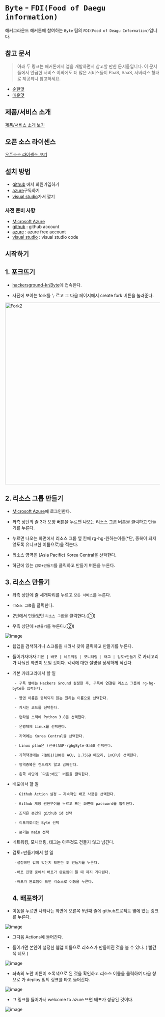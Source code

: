 # `Byte` - `FDI(Food of Daegu information)`

해커그라운드 해커톤에 참여하는 `Byte` 팀의 `FDI(Food of Deagu Information)`입니다.

## 참고 문서

> 아래 두 링크는 해커톤에서 앱을 개발하면서 참고할 만한 문서들입니다. 이 문서들에서 언급한 서비스 이외에도 더 많은 서비스들이 PaaS, SaaS, 서버리스 형태로 제공되니 참고하세요.

- [순한맛](./REFERENCES_BASIC.md)
- [매운맛](./REFERENCES_ADVANCED.md)

## 제품/서비스 소개

<!-- 아래 링크는 지우지 마세요 -->
[제품/서비스 소개 보기](TOPIC.md)
<!-- 위 링크는 지우지 마세요 -->

## 오픈 소스 라이센스

<!-- 아래 링크는 지우지 마세요 -->
[오픈소스 라이센스 보기](./LICENSE)
<!-- 위 링크는 지우지 마세요 -->

## 설치 방법
- [github](https://github.com) 에서 회원가입하기
- [azure](azure.microsoft.com)구독하기
- [visual studio](http://visualstudio.microsoft.com)가서 깔기


### 사전 준비 사항

- [Microsoft Azure](https://portal.azure.com)
- [github](https://github.com) : github account
- [azure](azure.microsoft.com) : azure free account
- [visual studio](http://visualstudio.microsoft.com) : visual studio code

## 시작하기
## 1. 포크뜨기

- [hackersground-kr/Byte](https://github.com/hackersground-kr/Byte)에 접속한다.

- 사진에 보이는 fork를 누르고 그 다음 페이지에서 create fork 버튼을 눌러준다.

<img width="592" alt="Fork2" src="https://github.com/hackersground-kr/Byte/assets/106953846/f36247b6-1678-4e90-9c8f-01b2b596f1ff">


## 2. 리소스 그룹 만들기

- [Microsoft Azure](https://portal.azure.com)에 로그인한다.

- 좌측 상단의 줄 3개 모양 버튼을 누르면 나오는 리소스 그룹 버튼을 클릭하고 만들기를 누른다.

- 누르면 나오는 화면에서 리소스 그룹 옆 칸에 rg-hg-원하는이름(*단, 중복이 되지 않도록 유니크한 이름으로)을 적는다.

- 리소스 영역은 (Asia Pacific) Korea Central을 선택한다.

- 하단에 있는 `검토+만들기`를 클릭하고 만들기 버튼을 누른다.


## 3. 리소스 만들기

- 좌측 상단에 줄 세개짜리를 누르고 `모든 서비스`를 누른다.

- `리소스 그룹`을 클릭한다.

- 2번에서 만들었던 `리소스 그룹`을 클릭한다.(①)

- 우측 상단에 `+만들기`를 누른다.(②)
  
![image](https://github.com/hackersground-kr/Byte/assets/106953846/cf4b9786-92f7-4a6f-ba39-925a4d5b5694)

- 웹앱을 검색하거나 스크롤을 내려서 찾아 클릭하고 만들기를 누른다.

- 들어가자마자 ` 기본 | 배포 | 네트워킹 | 모니터링 | 태그 | 검토+만들기 ` 로 카테고리가 나눠진 화면이 보일 것이다. 각각에 대한 설명을 상세하게 적겠다.

- 기본 카테고리에서 할 일

       - 구독 옆에는 Hackers Ground 설정한 후, 구독에 연결된 리소스 그룹에 rg-hg-byte를 입력한다.
  
       - 웹앱 이름은 중복되지 않는 원하는 이름으로 선택한다.
  
       - 게시는 코드를 선택한다.
  
       - 런타임 스택에 Python 3.8을 선택한다.
  
       - 운영체제 Linux를 선택한다.
  
       - 지역에는 Korea Central을 선택한다.
  
       - Linux plan은 (신규)ASP-rghgByte-8a60 선택한다.
  
       - 가격책정에는 기본B1(100총 ACU, 1.75GB 메모리, 1vCPU) 선택한다.
  
       - 영역중복은 건드리지 않고 넘어간다.

       - 왼쪽 하단에 `다음:배포` 버튼을 클릭한다.
  
- 배포에서 할 일

       - Github Action 설정 – 지속적인 배포 사용을 선택한다.

       - Github 계정 권한부여를 누르고 뜨는 화면에 password를 입력한다.

       - 조직은 본인의 github id 선택

       - 리포지토리는 Byte 선택
  
       - 분기는 main 선택

- 네트워킹, 모니터링, 태그는 아무것도 건들지 않고 넘긴다.


- 검토+만들기에서 할 일

       -설정했던 값이 맞는지 확인한 후 만들기를 누른다. 

       -배포 진행 중에서 배포가 완료됨이 뜰 때 까지 기다린다.

       -배포가 완료됨이 뜨면 리소스로 이동을 누른다.

  ## 4. 배포하기

- 이동을 누르면 나타나는 화면에 오른쪽 5번째 줄에 github프로젝트 옆에 있는 링크를 누른다.

 ![image](https://github.com/hackersground-kr/Byte/assets/106953846/d3ada655-be08-48c6-825c-162fd179712b)



- 그다음 Actions에 들어간다.

- 들어가면 본인이 설정한 웹앱 이름으로 리소스가 만들어진 것을 볼 수 있다. ( 빨간색 네모 )

![image](https://github.com/hackersground-kr/Byte/assets/106953846/8011589f-97ca-45b2-9e22-dd321931db1c)

- 좌측의 노란 버튼이 초록색으로 된 것을 확인하고 리소스 이름을 클릭하여 다음 창으로 가 deploy 밑의 링크를 타고 들어간다.

![image](https://github.com/hackersground-kr/Byte/assets/106953846/066a5db8-5813-42e2-8220-d9dbab169131)

- 그 링크를 들어가서 welcome to azure 뜨면 배포가 성공된 것이다. 

![image](https://github.com/hackersground-kr/Byte/assets/106953846/8f4713fc-7314-44b8-a4f0-2d0fc9cd02c4)





